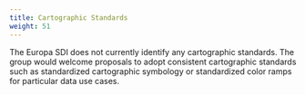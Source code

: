 ```yaml
---
title: Cartographic Standards
weight: 51
---
```


The Europa SDI does not currently identify any cartographic standards. The group would welcome proposals to adopt consistent cartographic standards such as standardized cartographic symbology or standardized color ramps for particular data use cases.

